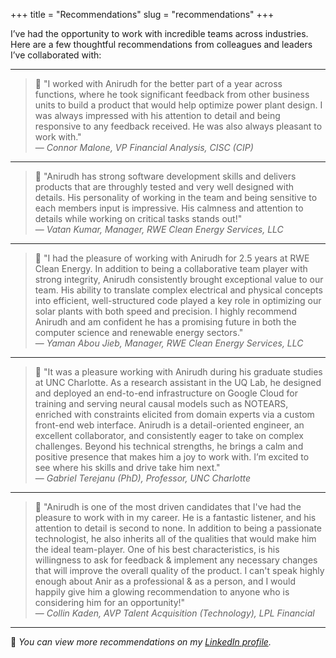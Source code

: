+++
title = "Recommendations"
slug = "recommendations"
+++

I’ve had the opportunity to work with incredible teams across industries.  
Here are a few thoughtful recommendations from colleagues and leaders I’ve collaborated with:

---

> 💬 "I worked with Anirudh for the better part of a year across functions, where he took significant feedback from other business units to build a product that would help optimize power plant design. I was always impressed with his attention to detail and being responsive to any feedback received. He was also always pleasant to work with."  
> — *Connor Malone, VP Financial Analysis, CISC (CIP)*

---

> 💬 "Anirudh has strong software development skills and delivers products that are throughly tested and very well designed with details. His personality of working in the team and being sensitive to each members input is impressive. His calmness and attention to details while working on critical tasks stands out!"  
> — *Vatan Kumar, Manager, RWE Clean Energy Services, LLC*

---

> 💬 "I had the pleasure of working with Anirudh for 2.5 years at RWE Clean Energy. In addition to being a collaborative team player with strong integrity, Anirudh consistently brought exceptional value to our team. His ability to translate complex electrical and physical concepts into efficient, well-structured code played a key role in optimizing our solar plants with both speed and precision. I highly recommend Anirudh and am confident he has a promising future in both the computer science and renewable energy sectors."  
> — *Yaman Abou Jieb, Manager, RWE Clean Energy Services, LLC*

---

> 💬 "It was a pleasure working with Anirudh during his graduate studies at UNC Charlotte. As a research assistant in the UQ Lab, he designed and deployed an end-to-end infrastructure on Google Cloud for training and serving neural causal models such as NOTEARS, enriched with constraints elicited from domain experts via a custom front-end web interface. Anirudh is a detail-oriented engineer, an excellent collaborator, and consistently eager to take on complex challenges. Beyond his technical strengths, he brings a calm and positive presence that makes him a joy to work with. I’m excited to see where his skills and drive take him next."  
> — *Gabriel Terejanu (PhD), Professor, UNC Charlotte*

---

> 💬 "Anirudh is one of the most driven candidates that I've had the pleasure to work with in my career. He is a fantastic listener, and his attention to detail is second to none. In addition to being a passionate technologist, he also inherits all of the qualities that would make him the ideal team-player. One of his best characteristics, is his willingness to ask for feedback & implement any necessary changes that will improve the overall quality of the product. I can't speak highly enough about Anir as a professional & as a person, and I would happily give him a glowing recommendation to anyone who is considering him for an opportunity!"  
> — *Collin Kaden, AVP Talent Acquisition (Technology), LPL Financial*

---

📎 *You can view more recommendations on my [LinkedIn profile](https://www.linkedin.com/in/shirahattianiruddha).*
